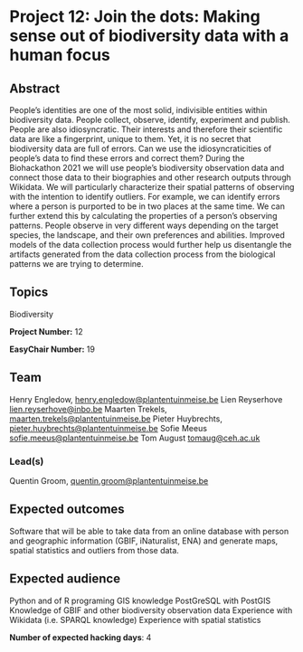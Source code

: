 # Project 12: Join the dots: Making sense out of biodiversity data with a human focus

## Abstract

People’s identities are one of the most solid, indivisible entities within biodiversity data. People collect, observe, identify, experiment and publish. People are also idiosyncratic. Their interests and therefore their scientific data are like a fingerprint, unique to them. Yet, it is no secret that biodiversity data are full of errors. Can we use the idiosyncraticities of people’s data to find these errors and correct them? During the Biohackathon 2021 we will use people’s biodiversity observation data and connect those data to their biographies and other research outputs through Wikidata. We will particularly characterize their spatial patterns of observing with the intention to identify outliers. For example, we can identify errors where a person is purported to be in two places at the same time. We can further extend this by calculating the properties of a person’s observing patterns. People observe in very different ways depending on the target species, the landscape, and their own preferences and abilities. Improved models of the data collection process would further help us disentangle the artifacts generated from the data collection process from the biological patterns we are trying to determine.

## Topics

Biodiversity

**Project Number:** 12



**EasyChair Number:** 19

## Team
Henry Engledow, henry.engledow@plantentuinmeise.be
Lien Reyserhove lien.reyserhove@inbo.be 
Maarten Trekels, maarten.trekels@plantentuinmeise.be
Pieter Huybrechts, pieter.huybrechts@plantentuinmeise.be
Sofie Meeus sofie.meeus@plantentuinmeise.be 
Tom August tomaug@ceh.ac.uk

### Lead(s)

Quentin Groom, quentin.groom@plantentuinmeise.be

## Expected outcomes

Software that will be able to take data from an online database with person and geographic information (GBIF, iNaturalist, ENA) and generate maps, spatial statistics and outliers from those data.

## Expected audience

Python and of R programing
GIS knowledge
PostGreSQL with PostGIS
Knowledge of GBIF and other biodiversity observation data
Experience with Wikidata (i.e. SPARQL knowledge)
Experience with spatial statistics

**Number of expected hacking days**: 4

